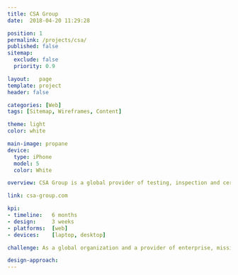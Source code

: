 ```yaml
---
title: CSA Group
date:  2018-04-20 11:29:28

position: 1
permalink: /projects/csa/
published: false
sitemap:
  exclude: false
  priority: 0.9

layout:   page
template: project
header: false

categories: [Web]
tags: [Sitemap, Wireframes, Content]

theme: light
color: white

main-image: propane
device:
  type: iPhone
  model: 5
  color: White

overview: CSA Group is a global provider of testing, inspection and certification services for products from a wide range of market sectors, and a leader in safety and environmental certification for Canada and the US.

link: csa-group.com

kpi:
- timeline:   6 months
- design:     3 weeks
- platforms:  [web]
- devices:    [laptop, desktop]

challenge: As a global organization and a provider of enterprise, mission-critical services to some of the world’s biggest brands, the website needed to provide concise user journeys for several different audiences – prospective leads, members, and employees – all the while still providing a clear and compelling overview of the company's unique history, and industry role. Even further, the website required integration with CSA's e-commerce store, of which various audiences  purchase yearly and versioned compliancy standards documents.

design-approach:
---
```

